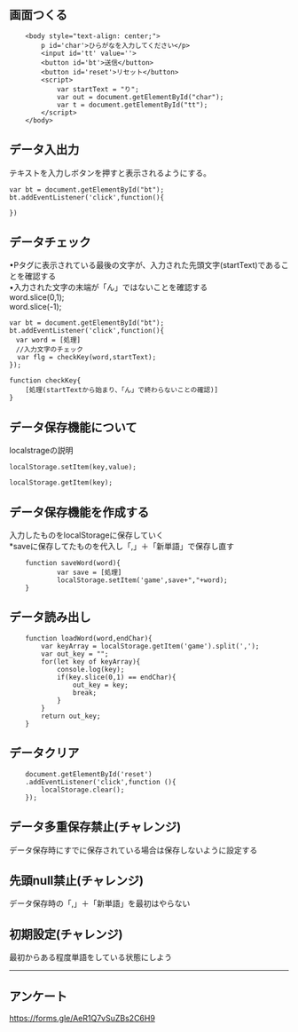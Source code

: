 ## 画面つくる
```
    <body style="text-align: center;">  
        p id='char'>ひらがなを入力してください</p>  
        <input id='tt' value=''>  
        <button id='bt'>送信</button>  
        <button id='reset'>リセット</button>  
        <script>  
            var startText = "り";  
            var out = document.getElementById("char");  
            var t = document.getElementById("tt");    
        </script>  
    </body>  
```



## データ入出力
テキストを入力しボタンを押すと表示されるようにする。  
```
var bt = document.getElementById("bt");
bt.addEventListener('click',function(){

})
```

## データチェック
•Pタグに表示されている最後の文字が、入力された先頭文字(startText)であることを確認する  
•入力された文字の末端が「ん」ではないことを確認する  
word.slice(0,1);   
word.slice(-1);
```
var bt = document.getElementById("bt");
bt.addEventListener('click',function(){
　var word = [処理]
　//入力文字のチェック
  var flg = checkKey(word,startText);
});

function checkKey{
    [処理(startTextから始まり、「ん」で終わらないことの確認)]
}
```

## データ保存機能について
localstrageの説明  
```
localStorage.setItem(key,value);

localStorage.getItem(key);
```

## データ保存機能を作成する
入力したものをlocalStorageに保存していく    
*saveに保存してたものを代入し「,」＋「新単語」で保存し直す
```
    function saveWord(word){
            var save = [処理]
            localStorage.setItem('game',save+","+word);
    }

```






## データ読み出し
```
    function loadWord(word,endChar){
        var keyArray = localStorage.getItem('game').split(',');
        var out_key = "";
        for(let key of keyArray){
            console.log(key);
            if(key.slice(0,1) == endChar){
                out_key = key;
                break;
            }
        }
        return out_key;
    }
```




## データクリア
```
    document.getElementById('reset')
    .addEventListener('click',function (){
        localStorage.clear();
    });
```

## データ多重保存禁止(チャレンジ)
データ保存時にすでに保存されている場合は保存しないように設定する




## 先頭null禁止(チャレンジ)
データ保存時の「,」＋「新単語」を最初はやらない



## 初期設定(チャレンジ)
最初からある程度単語をしている状態にしよう

   
   
   


------


## アンケート
https://forms.gle/AeR1Q7vSuZBs2C6H9
